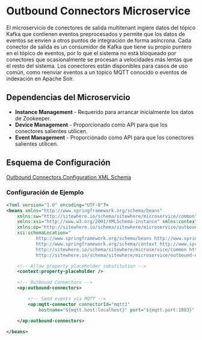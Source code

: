 # Outbound Connectors Microservice

El microservicio de conectores de salida multitenant ingiere datos del tópico Kafka que
contienen eventos preprocesados y permite que los datos de eventos se envíen a otros puntos
de integración de forma asíncrona. Cada conector de salida es un consumidor de Kafka que
tiene su propio puntero en el tópico de eventos, por lo que el sistema no está bloqueado por
conectores que ocasionalmente se procesan a velocidades más lentas que el resto del sistema.
Los conectores están disponibles para casos de uso común, como reenviar eventos a un tópico
MQTT conocido o eventos de indexación en Apache Solr.

## Dependencias del Microservicio

- **Instance Management** - Requerido para arrancar inicialmente los datos de Zookeeper.
- **Device Management** - Proporcionado como API para que los conectores salientes utilicen.
- **Event Management** - Proporcionado como API para que los conectores salientes utilicen.

## Esquema de Configuración

[Outbound Connectors Configuration XML Schema](http://sitewhere.io/schema/sitewhere/microservice/outbound-connectors/current/outbound-connectors.xsd)

### Configuración de Ejemplo

```xml
<?xml version="1.0" encoding="UTF-8"?>
<beans xmlns="http://www.springframework.org/schema/beans"
	xmlns:sw="http://sitewhere.io/schema/sitewhere/microservice/common"
	xmlns:xsi="http://www.w3.org/2001/XMLSchema-instance" xmlns:context="http://www.springframework.org/schema/context"
	xmlns:op="http://sitewhere.io/schema/sitewhere/microservice/outbound-connectors"
	xsi:schemaLocation="
           http://www.springframework.org/schema/beans http://www.springframework.org/schema/beans/spring-beans-3.1.xsd
           http://www.springframework.org/schema/context http://www.springframework.org/schema/context/spring-context-3.1.xsd
           http://sitewhere.io/schema/sitewhere/microservice/common http://sitewhere.io/schema/sitewhere/microservice/common/current/microservice-common.xsd
           http://sitewhere.io/schema/sitewhere/microservice/outbound-connectors http://sitewhere.io/schema/sitewhere/microservice/outbound-connectors/current/outbound-connectors.xsd">

	<!-- Allow property placeholder substitution -->
	<context:property-placeholder />

	<!-- Outbound Connectors -->
	<op:outbound-connectors>

		<!-- Send events via MQTT -->
		<op:mqtt-connector connectorId="mqtt1"
			hostname="${mqtt.host:localhost}" port="${mqtt.port:1883}" topic="SiteWhere/output" />

	</op:outbound-connectors>

</beans>
```
